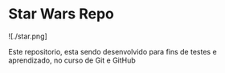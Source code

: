 # Star Wars Repo

![./star.png]

Este repositorio, esta sendo desenvolvido para fins de testes e aprendizado, no curso de Git e GitHub
